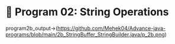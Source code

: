 # 📌 Program 02: String Operations

program2b_output->(https://github.com/Mehek04/Advance-java-programs/blob/main/2b_StringBuffer_StringBuilder.java/p_2b.png)
